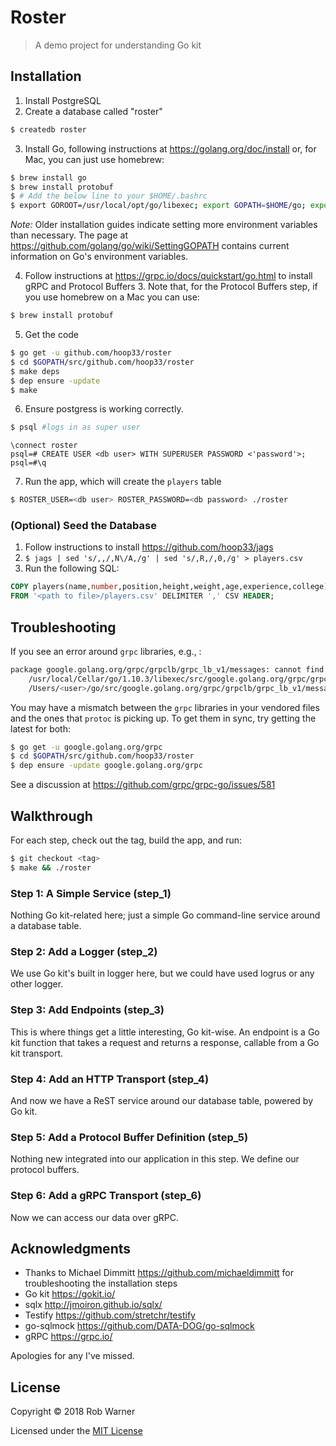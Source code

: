 # Roster

> A demo project for understanding Go kit

## Installation

1. Install PostgreSQL
2. Create a database called "roster"

```sh
$ createdb roster
```

3. Install Go, following instructions at <https://golang.org/doc/install> or, for Mac, you can just use homebrew:

```sh
$ brew install go
$ brew install protobuf
$ # Add the below line to your $HOME/.bashrc
$ export GOROOT=/usr/local/opt/go/libexec; export GOPATH=$HOME/go; export PATH=$PATH:$GOROOT/bin:$GOPATH/bin' >> $HOME/.bashrc; . $HOME/.bashrc;

```

*Note:* Older installation guides indicate setting more environment variables than necessary. The page at <https://github.com/golang/go/wiki/SettingGOPATH> contains current information on Go's environment variables.

4. Follow instructions at <https://grpc.io/docs/quickstart/go.html> to install gRPC and Protocol Buffers 3. Note that, for the Protocol Buffers step, if you use homebrew on a Mac you can use:

```sh
$ brew install protobuf
```

5. Get the code

```sh
$ go get -u github.com/hoop33/roster
$ cd $GOPATH/src/github.com/hoop33/roster
$ make deps
$ dep ensure -update
$ make
```

6. Ensure postgress is working correctly.

```sh
$ psql #logs in as super user
```
```psql
\connect roster
psql=# CREATE USER <db user> WITH SUPERUSER PASSWORD <'password'>;
psql=#\q
```

7. Run the app, which will create the `players` table

```sh
$ ROSTER_USER=<db user> ROSTER_PASSWORD=<db password> ./roster
```

### (Optional) Seed the Database

1. Follow instructions to install <https://github.com/hoop33/jags>
2. `$ jags | sed 's/,,/,N\/A,/g' | sed 's/,R,/,0,/g' > players.csv`
3. Run the following SQL:

```sql
COPY players(name,number,position,height,weight,age,experience,college) 
FROM '<path to file>/players.csv' DELIMITER ',' CSV HEADER;
```

## Troubleshooting

If you see an error around `grpc` libraries, e.g., :

```sh
package google.golang.org/grpc/grpclb/grpc_lb_v1/messages: cannot find package "google.golang.org/grpc/grpclb/grpc_lb_v1/messages" in any of:
	/usr/local/Cellar/go/1.10.3/libexec/src/google.golang.org/grpc/grpclb/grpc_lb_v1/messages (from $GOROOT)
	/Users/<user>/go/src/google.golang.org/grpc/grpclb/grpc_lb_v1/messages (from $GOPATH)
```

You may have a mismatch between the `grpc` libraries in your vendored files and the ones that `protoc` is picking up. To get them in sync, try getting the latest for both:

```sh
$ go get -u google.golang.org/grpc
$ cd $GOPATH/src/github.com/hoop33/roster
$ dep ensure -update google.golang.org/grpc
```

See a discussion at <https://github.com/grpc/grpc-go/issues/581>

## Walkthrough

For each step, check out the tag, build the app, and run:

```sh
$ git checkout <tag>
$ make && ./roster
```

### Step 1: A Simple Service (step_1)

Nothing Go kit-related here; just a simple Go command-line service around a database table.

### Step 2: Add a Logger (step_2)

We use Go kit's built in logger here, but we could have used logrus or any other logger.

### Step 3: Add Endpoints (step_3)

This is where things get a little interesting, Go kit-wise. An endpoint is a Go kit function that takes a request and returns a response, callable from a Go kit transport.

### Step 4: Add an HTTP Transport (step_4)

And now we have a ReST service around our database table, powered by Go kit.

### Step 5: Add a Protocol Buffer Definition (step_5)

Nothing new integrated into our application in this step. We define our protocol buffers.

### Step 6: Add a gRPC Transport (step_6)

Now we can access our data over gRPC.

## Acknowledgments

* Thanks to Michael Dimmitt <https://github.com/michaeldimmitt> for troubleshooting the installation steps
* Go kit <https://gokit.io/> 
* sqlx <http://jmoiron.github.io/sqlx/>
* Testify <https://github.com/stretchr/testify>
* go-sqlmock <https://github.com/DATA-DOG/go-sqlmock>
* gRPC <https://grpc.io/>

Apologies for any I've missed.

## License

Copyright &copy; 2018 Rob Warner

Licensed under the [MIT License](https://hoop33.mit-license.org/)

